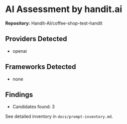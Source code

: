 # AI Assessment by handit.ai

**Repository:** Handit-AI/coffee-shop-test-handit

## Providers Detected

- openai

## Frameworks Detected

- none

## Findings

- Candidates found: 3

See detailed inventory in `docs/prompt-inventory.md`.
